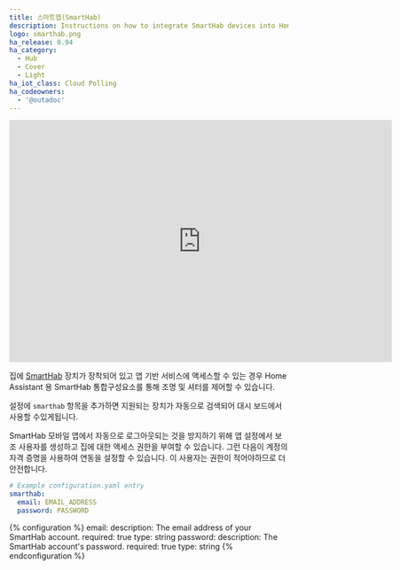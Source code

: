 ```yaml
---
title: 스마트햅(SmartHab)
description: Instructions on how to integrate SmartHab devices into Home Assistant
logo: smarthab.png
ha_release: 0.94
ha_category:
  - Hub
  - Cover
  - Light
ha_iot_class: Cloud Polling
ha_codeowners:
  - '@outadoc'
---
```


<div class='videoWrapper'>
<iframe width="690" height="437" src="https://www.youtube.com/embed/w-OKm24If28" frameborder="0" allow="accelerometer; autoplay; encrypted-media; gyroscope; picture-in-picture" allowfullscreen></iframe>
</div>

집에 [SmartHab](https://www.smarthab.fr/en/home/) 장치가 장착되어 있고 앱 기반 서비스에 액세스할 수 있는 경우 Home Assistant 용 SmartHab 통합구성요소를 통해 조명 및 셔터를 제어할 수 있습니다.

설정에 `smarthab` 항목을 추가하면 지원되는 장치가 자동으로 검색되어 대시 보드에서 사용할 수있게됩니다.

<div class='note warning'>
  SmartHab 모바일 앱에서 자동으로 로그아웃되는 것을 방지하기 위해 앱 설정에서 보조 사용자를 생성하고 집에 대한 액세스 권한을 부여할 수 있습니다. 그런 다음이 계정의 자격 증명을 사용하여 연동을 설정할 수 있습니다. 이 사용자는 권한이 적어야하므로 더 안전합니다.
</div>

```yaml
# Example configuration.yaml entry
smarthab:
  email: EMAIL_ADDRESS
  password: PASSWORD
```

{% configuration %}
email:
  description: The email address of your SmartHab account.
  required: true
  type: string
password:
  description: The SmartHab account's password.
  required: true
  type: string
{% endconfiguration %}
